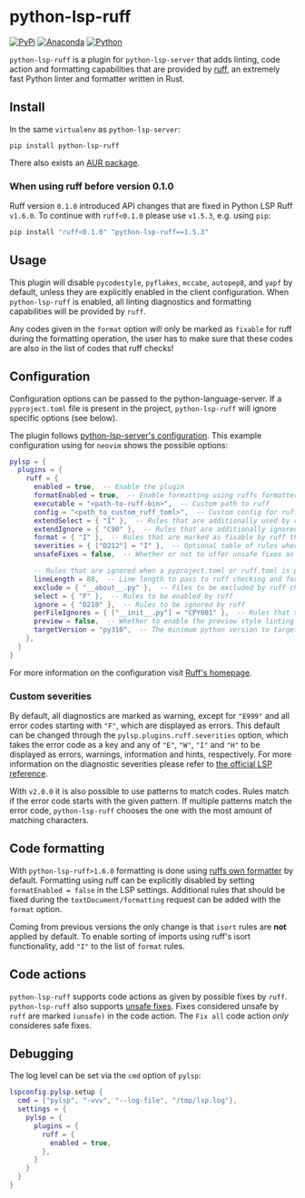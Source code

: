 # python-lsp-ruff

[![PyPi](https://img.shields.io/pypi/v/python-lsp-ruff.svg)](https://pypi.org/project/python-lsp-ruff)
[![Anaconda](https://anaconda.org/conda-forge/python-lsp-ruff/badges/version.svg)](https://anaconda.org/conda-forge/python-lsp-ruff)
[![Python](https://github.com/python-lsp/python-lsp-ruff/actions/workflows/python.yml/badge.svg)](https://github.com/python-lsp/python-lsp-ruff/actions/workflows/python.yml)

`python-lsp-ruff` is a plugin for `python-lsp-server` that adds linting, code action and formatting capabilities that are provided by [ruff](https://github.com/charliermarsh/ruff),
an extremely fast Python linter and formatter written in Rust.

## Install

In the same `virtualenv` as `python-lsp-server`:

```shell
pip install python-lsp-ruff
```

There also exists an [AUR package](https://aur.archlinux.org/packages/python-lsp-ruff).

### When using ruff before version 0.1.0
Ruff version `0.1.0` introduced API changes that are fixed in Python LSP Ruff `v1.6.0`. To continue with `ruff<0.1.0` please use `v1.5.3`, e.g. using `pip`:

```sh
pip install "ruff<0.1.0" "python-lsp-ruff==1.5.3"
```

## Usage

This plugin will disable `pycodestyle`, `pyflakes`, `mccabe`, `autopep8`, and `yapf` by default, unless they are explicitly enabled in the client configuration.
When `python-lsp-ruff` is enabled, all linting diagnostics and formatting capabilities will be provided by `ruff`.

Any codes given in the `format` option will only be marked as `fixable` for ruff during the formatting operation, the user has to make sure that these codes are also in the list of codes that ruff checks!


## Configuration

Configuration options can be passed to the python-language-server. If a `pyproject.toml`
file is present in the project, `python-lsp-ruff` will ignore specific options (see below).

The plugin follows [python-lsp-server's configuration](https://github.com/python-lsp/python-lsp-server/#configuration).
This example configuration using for `neovim` shows the possible options:

```lua
pylsp = {
  plugins = {
    ruff = {
      enabled = true,  -- Enable the plugin
      formatEnabled = true,  -- Enable formatting using ruffs formatter
      executable = "<path-to-ruff-bin>",  -- Custom path to ruff
      config = "<path_to_custom_ruff_toml>",  -- Custom config for ruff to use
      extendSelect = { "I" },  -- Rules that are additionally used by ruff
      extendIgnore = { "C90" },  -- Rules that are additionally ignored by ruff
      format = { "I" },  -- Rules that are marked as fixable by ruff that should be fixed when running textDocument/formatting
      severities = { ["D212"] = "I" },  -- Optional table of rules where a custom severity is desired
      unsafeFixes = false,  -- Whether or not to offer unsafe fixes as code actions. Ignored with the "Fix All" action

      -- Rules that are ignored when a pyproject.toml or ruff.toml is present:
      lineLength = 88,  -- Line length to pass to ruff checking and formatting
      exclude = { "__about__.py" },  -- Files to be excluded by ruff checking
      select = { "F" },  -- Rules to be enabled by ruff
      ignore = { "D210" },  -- Rules to be ignored by ruff
      perFileIgnores = { ["__init__.py"] = "CPY001" },  -- Rules that should be ignored for specific files
      preview = false,  -- Whether to enable the preview style linting and formatting.
      targetVersion = "py310",  -- The minimum python version to target (applies for both linting and formatting).
    },
  }
}
```

For more information on the configuration visit [Ruff's homepage](https://beta.ruff.rs/docs/configuration/).

### Custom severities

By default, all diagnostics are marked as warning, except for `"E999"` and all error codes starting with `"F"`, which are displayed as errors.
This default can be changed through the `pylsp.plugins.ruff.severities` option, which takes the error code as a key and any of
`"E"`, `"W"`, `"I"` and `"H"` to be displayed as errors, warnings, information and hints, respectively.
For more information on the diagnostic severities please refer to
[the official LSP reference](https://microsoft.github.io/language-server-protocol/specifications/lsp/3.17/specification/#diagnosticSeverity).

With `v2.0.0` it is also possible to use patterns to match codes. Rules match if the error code starts with the given pattern. If multiple patterns match the error code, `python-lsp-ruff` chooses the one with the most amount of matching characters.


## Code formatting

With `python-lsp-ruff>1.6.0` formatting is done using [ruffs own formatter](https://docs.astral.sh/ruff/formatter/) by default.
Formatting using ruff can be explicitly disabled by setting `formatEnabled = false` in the LSP settings.
Additional rules that should be fixed during the `textDocument/formatting` request can be added with the `format` option.

Coming from previous versions the only change is that `isort` rules are **not** applied by default.
To enable sorting of imports using ruff's isort functionality, add `"I"` to the list of `format` rules. 


## Code actions

`python-lsp-ruff` supports code actions as given by possible fixes by `ruff`. `python-lsp-ruff` also supports [unsafe fixes](https://docs.astral.sh/ruff/linter/#fix-safety).
Fixes considered unsafe by `ruff` are marked `(unsafe)` in the code action.
The `Fix all` code action *only* consideres safe fixes.

## Debugging

The log level can be set via the `cmd` option of `pylsp`:

```lua
lspconfig.pylsp.setup {
  cmd = {"pylsp", "-vvv", "--log-file", "/tmp/lsp.log"},
  settings = {
    pylsp = {
      plugins = {
        ruff = {
          enabled = true,
        },
      }
    }
  }
}
```
